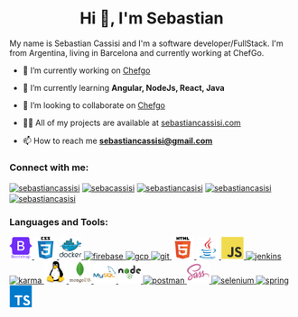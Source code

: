 <h1 align="center">Hi 👋, I'm Sebastian</h1>

My name is Sebastian Cassisi and I'm a software developer/FullStack. I'm from Argentina, living in Barcelona and currently working at ChefGo.

- 🔭 I’m currently working on [Chefgo](https://chefgo.app)

- 🌱 I’m currently learning **Angular, NodeJs, React, Java**

- 👯 I’m looking to collaborate on [Chefgo](https://chefgo.app)

- 👨‍💻 All of my projects are available at [sebastiancassisi.com](https://sebastiancassisi.com)

- 📫 How to reach me **sebastiancassisi@gmail.com**

<h3 align="left">Connect with me:</h3>
<p align="left">
<a href="https://dev.to/sebastiancassisi" target="blank"><img align="center" src="https://cdn.jsdelivr.net/npm/simple-icons@3.0.1/icons/dev-dot-to.svg" alt="sebastiancassisi" height="30" width="40" /></a>
<a href="https://twitter.com/sebacassisi" target="blank"><img align="center" src="https://cdn.jsdelivr.net/npm/simple-icons@3.0.1/icons/twitter.svg" alt="sebacassisi" height="30" width="40" /></a>
<a href="https://linkedin.com/in/sebastiancasisi" target="blank"><img align="center" src="https://cdn.jsdelivr.net/npm/simple-icons@3.0.1/icons/linkedin.svg" alt="sebastiancasisi" height="30" width="40" /></a>
<a href="https://fb.com/sebastiancasisi" target="blank"><img align="center" src="https://cdn.jsdelivr.net/npm/simple-icons@3.0.1/icons/facebook.svg" alt="sebastiancasisi" height="30" width="40" /></a>
<a href="https://instagram.com/sebastiancasisi" target="blank"><img align="center" src="https://cdn.jsdelivr.net/npm/simple-icons@3.0.1/icons/instagram.svg" alt="sebastiancasisi" height="30" width="40" /></a>
</p>

<h3 align="left">Languages and Tools:</h3>
<p align="left"> <a href="https://getbootstrap.com" target="_blank"> <img src="https://raw.githubusercontent.com/devicons/devicon/master/icons/bootstrap/bootstrap-plain-wordmark.svg" alt="bootstrap" width="40" height="40"/> </a> <a href="https://www.w3schools.com/css/" target="_blank"> <img src="https://raw.githubusercontent.com/devicons/devicon/master/icons/css3/css3-original-wordmark.svg" alt="css3" width="40" height="40"/> </a> <a href="https://www.docker.com/" target="_blank"> <img src="https://raw.githubusercontent.com/devicons/devicon/master/icons/docker/docker-original-wordmark.svg" alt="docker" width="40" height="40"/> </a> <a href="https://firebase.google.com/" target="_blank"> <img src="https://www.vectorlogo.zone/logos/firebase/firebase-icon.svg" alt="firebase" width="40" height="40"/> </a> <a href="https://cloud.google.com" target="_blank"> <img src="https://www.vectorlogo.zone/logos/google_cloud/google_cloud-icon.svg" alt="gcp" width="40" height="40"/> </a> <a href="https://git-scm.com/" target="_blank"> <img src="https://www.vectorlogo.zone/logos/git-scm/git-scm-icon.svg" alt="git" width="40" height="40"/> </a> <a href="https://www.w3.org/html/" target="_blank"> <img src="https://raw.githubusercontent.com/devicons/devicon/master/icons/html5/html5-original-wordmark.svg" alt="html5" width="40" height="40"/> </a> <a href="https://www.java.com" target="_blank"> <img src="https://raw.githubusercontent.com/devicons/devicon/master/icons/java/java-original.svg" alt="java" width="40" height="40"/> </a> <a href="https://developer.mozilla.org/en-US/docs/Web/JavaScript" target="_blank"> <img src="https://raw.githubusercontent.com/devicons/devicon/master/icons/javascript/javascript-original.svg" alt="javascript" width="40" height="40"/> </a> <a href="https://www.jenkins.io" target="_blank"> <img src="https://www.vectorlogo.zone/logos/jenkins/jenkins-icon.svg" alt="jenkins" width="40" height="40"/> </a> <a href="https://karma-runner.github.io/latest/index.html" target="_blank"> <img src="https://raw.githubusercontent.com/detain/svg-logos/780f25886640cef088af994181646db2f6b1a3f8/svg/karma.svg" alt="karma" width="40" height="40"/> </a> <a href="https://www.linux.org/" target="_blank"> <img src="https://raw.githubusercontent.com/devicons/devicon/master/icons/linux/linux-original.svg" alt="linux" width="40" height="40"/> </a> <a href="https://www.mongodb.com/" target="_blank"> <img src="https://raw.githubusercontent.com/devicons/devicon/master/icons/mongodb/mongodb-original-wordmark.svg" alt="mongodb" width="40" height="40"/> </a> <a href="https://www.mysql.com/" target="_blank"> <img src="https://raw.githubusercontent.com/devicons/devicon/master/icons/mysql/mysql-original-wordmark.svg" alt="mysql" width="40" height="40"/> </a> <a href="https://nodejs.org" target="_blank"> <img src="https://raw.githubusercontent.com/devicons/devicon/master/icons/nodejs/nodejs-original-wordmark.svg" alt="nodejs" width="40" height="40"/> </a> <a href="https://postman.com" target="_blank"> <img src="https://www.vectorlogo.zone/logos/getpostman/getpostman-icon.svg" alt="postman" width="40" height="40"/> </a> <a href="https://sass-lang.com" target="_blank"> <img src="https://raw.githubusercontent.com/devicons/devicon/master/icons/sass/sass-original.svg" alt="sass" width="40" height="40"/> </a> <a href="https://www.selenium.dev" target="_blank"> <img src="https://raw.githubusercontent.com/detain/svg-logos/780f25886640cef088af994181646db2f6b1a3f8/svg/selenium-logo.svg" alt="selenium" width="40" height="40"/> </a> <a href="https://spring.io/" target="_blank"> <img src="https://www.vectorlogo.zone/logos/springio/springio-icon.svg" alt="spring" width="40" height="40"/> </a> <a href="https://www.typescriptlang.org/" target="_blank"> <img src="https://raw.githubusercontent.com/devicons/devicon/master/icons/typescript/typescript-original.svg" alt="typescript" width="40" height="40"/> </a> </p>



